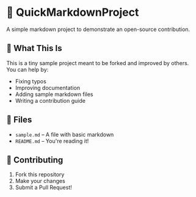 # 📝 QuickMarkdownProject

A simple markdown project to demonstrate an open-source contribution.

## 🔧 What This Is

This is a tiny sample project meant to be forked and improved by others.
You can help by:
- Fixing typos
- Improving documentation
- Adding sample markdown files
- Writing a contribution guide

## 📂 Files

- `sample.md` – A file with basic markdown
- `README.md` – You're reading it!

## 🤝 Contributing

1. Fork this repository
2. Make your changes
3. Submit a Pull Request!

